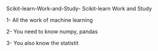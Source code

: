  Scikit-learn-Work-and-Study-
Scikit-learn Work and Study 

1- All the work of machine learning

2- You need to know numpy, pandas
        
3- You also know the statistit                         
                                                                                                                                                          
                                                                                                       
                  
                                 
 
      
